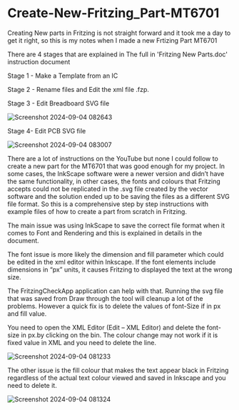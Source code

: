# Create-New-Fritzing_Part-MT6701
Creating New parts in Fritzing is not straight forward and it took me a day to get it right, so this is my notes when I made a new Frtizing Part MT6701

There are 4 stages that are explained in The full in 'Fritzing New Parts.doc' instruction document

Stage 1 - Make a Template from an IC

Stage 2 - Rename files and Edit the xml file .fzp.

Stage 3 - Edit Breadboard SVG file

![Screenshot 2024-09-04 082643](https://github.com/user-attachments/assets/0a2c6a35-7743-4e2b-aba9-47cb5250f7af)

Stage 4- Edit PCB SVG file

![Screenshot 2024-09-04 083007](https://github.com/user-attachments/assets/f220ed39-0ca0-4e2e-916f-4da62f87f352)


There are a lot of instructions on the YouTube but none I could follow to create a new part for the MT6701 that was good enough for my project. In some cases, the InkScape software were a newer version and didn’t have the same functionality, in other cases, the fonts and colours that Fritzing accepts could not be replicated in the .svg file created by the vector software and the solution ended up to be saving the files as a different SVG file format.
So this is a comprehensive step by step instructions with example files of how to create a part from scratch in Fritzing.

The main issue was using InkScape to save the correct file format when it comes to Font and Rendering and this is explained in details in the document.

The font issue is more likely the dimension and fill parameter which could be edited in the xml editor within Inkscape. If the font elements include dimensions in “px” units, it causes Fritzing to displayed the text at the wrong size. 

The FritzingCheckApp application can help with that. Running the svg file that was saved from Draw through the tool will cleanup a lot of the problems. However a quick fix is to delete the values of font-Size if in px and fill value.

You need to open the XML Editor (Edit – XML Editor) and delete the font-size in px.by clicking on the bin. The colour change may not work if it is fixed value in XML and you need to delete the line.

![Screenshot 2024-09-04 081233](https://github.com/user-attachments/assets/8f07b2f2-e7df-45d7-867e-32d66262723b)

The other issue is the fill colour that makes the text appear black in Fritzing regardless of the actual text colour viewed and saved in Inkscape and you need to delete it.

![Screenshot 2024-09-04 081324](https://github.com/user-attachments/assets/ec5d38ef-9503-4922-89c6-7b0aa8f70c04)


